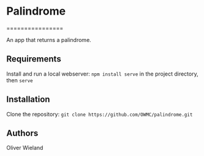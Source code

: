 # Palindrome
================

An app that returns a palindrome. 

## Requirements

Install and run a local webserver: `npm install serve` in the project directory, then `serve`


## Installation

Clone the repository: `git clone https://github.com/OWMC/palindrome.git`

## Authors

Oliver Wieland